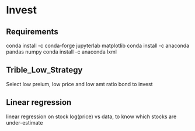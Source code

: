 # Invest

## Requirements
conda install -c conda-forge jupyterlab matplotlib
conda install -c anaconda pandas numpy
conda install -c anaconda lxml


## Trible_Low_Strategy
Select low preium, low price and low amt ratio bond to invest

## Linear regression
linear regression on stock log(price) vs data, to know which stocks are under-estimate


